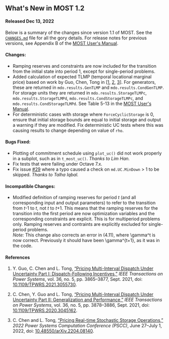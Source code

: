 What's New in MOST 1.2
----------------------

#### Released Dec 13, 2022

Below is a summary of the changes since version 1.1 of MOST. See the
[`CHANGES.md`][1] file for all the gory details. For release notes for
previous versions, see Appendix B of the [MOST User's Manual][2].

#### Changes:
  - Ramping reserves and constraints are now included for the
    transition from the initial state into period 1, except for
    single-period problems.
  - Added calculation of expected TLMP (temporal locational marginal
    price) based on work by Guo, Chen, Tong in [[1](#references),
    [2](#references), [3](#references)]. For generators, these are
    returned in `mdo.results.GenTLMP` and `mdo.results.CondGenTLMP`.
    For storage units they are returned in `mdo.results.StorageTLMPc`,
    `mdo.results.StorageTLMPd`, `mdo.results.CondStorageTLMPc`, and
    `mdo.results.CondStorageTLMPd`. See Table 5-13 in the
    [MOST User's Manual][2].
  - For deterministic cases with storage where `ForceCyclicStorage` is 0,
    ensure that initial storage bounds are equal to initial storage and
    output a warning if they are modified. Fix deterministic UC tests
    where this was causing results to change depending on value of `rho`.

#### Bugs Fixed:
  - Plotting of commitment schedule using `plot_uc()` did not work
    properly in a subplot, such as in `t_most_uc()`. *Thanks to Lim Han.*
  - Fix tests that were failing under Octave 7.x.
  - Fix issue [#29][3] where a typo caused a check on `md.UC.MinDown` > 1
    to be skipped. *Thanks to Talha Iqbal.*

#### Incompatible Changes:
  - Modified definition of ramping reserves for period *t* (and all
    corresponding input and output parameters) to refer to the transition
    from *t*-1 to *t*, not *t* to *t*+1. This means that the ramping
    reserves for the transition into the first period are now optimization
    variables and the corresponding constraints are explicit. This is for
    multiperiod problems only. Ramping reserves and contraints are explicitly
    excluded for single-period problems.  
    *Note:* This change also corrects an error in (4.11), where \gamma^t
    is now correct. Previously it should have been \gamma^{t+1}, as it was
    in the code.

#### References

1. Y. Guo, C. Chen and L. Tong, [“Pricing Multi-Interval Dispatch Under
   Uncertainty Part I: Dispatch-Following Incentives,”][4] *IEEE Transactions
   on Power Systems*, vol. 36, no. 5, pp. 3865–3877, Sept. 2021,
   doi: [10.1109/TPWRS.2021.3055730][4].

2. C. Chen, Y. Guo and L. Tong, [“Pricing Multi-Interval Dispatch Under
   Uncertainty Part II: Generalization and Performance,”][5] *IEEE Transactions
   on Power Systems*, vol. 36, no. 5, pp. 3878–3886, Sept. 2021,
   doi: [10.1109/TPWRS.2020.3045162][5].

3. C. Chen and L. Tong, [“Pricing Real-time Stochastic Storage Operations,”][6]
   *2022 Power Systems Computation Conference (PSCC)*, June 27–July 1, 2022,
   doi: [10.48550/arXiv.2204.08140][6].


[1]: ../../CHANGES.md
[2]: ../MOST-manual.pdf
[3]: https://github.com/MATPOWER/most/issues/29
[4]: https://doi.org/10.1109/TPWRS.2021.3055730
[5]: https://doi.org/10.1109/TPWRS.2020.3045162
[6]: https://doi.org/10.48550/arXiv.2204.08140

